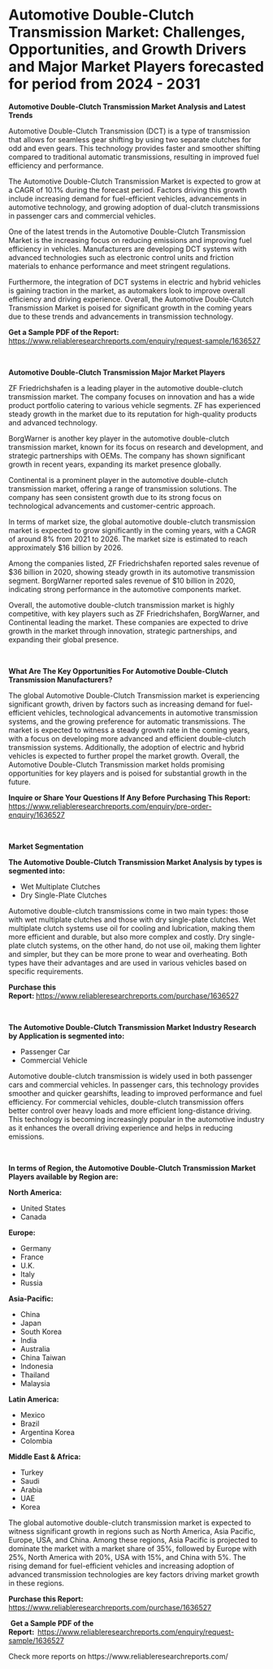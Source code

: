 <p><h1>Automotive Double-Clutch Transmission Market: Challenges, Opportunities, and Growth Drivers and Major Market Players forecasted for period from 2024 - 2031</h1></p><p><strong>Automotive Double-Clutch Transmission Market Analysis and Latest Trends</strong></p>
<p><p>Automotive Double-Clutch Transmission (DCT) is a type of transmission that allows for seamless gear shifting by using two separate clutches for odd and even gears. This technology provides faster and smoother shifting compared to traditional automatic transmissions, resulting in improved fuel efficiency and performance.</p><p>The Automotive Double-Clutch Transmission Market is expected to grow at a CAGR of 10.1% during the forecast period. Factors driving this growth include increasing demand for fuel-efficient vehicles, advancements in automotive technology, and growing adoption of dual-clutch transmissions in passenger cars and commercial vehicles.</p><p>One of the latest trends in the Automotive Double-Clutch Transmission Market is the increasing focus on reducing emissions and improving fuel efficiency in vehicles. Manufacturers are developing DCT systems with advanced technologies such as electronic control units and friction materials to enhance performance and meet stringent regulations.</p><p>Furthermore, the integration of DCT systems in electric and hybrid vehicles is gaining traction in the market, as automakers look to improve overall efficiency and driving experience. Overall, the Automotive Double-Clutch Transmission Market is poised for significant growth in the coming years due to these trends and advancements in transmission technology.</p></p>
<p><strong>Get a Sample PDF of the Report:&nbsp;</strong> <a href="https://www.reliableresearchreports.com/enquiry/request-sample/1636527">https://www.reliableresearchreports.com/enquiry/request-sample/1636527</a></p>
<p>&nbsp;</p>
<p><strong>Automotive Double-Clutch Transmission Major Market Players</strong></p>
<p><p>ZF Friedrichshafen is a leading player in the automotive double-clutch transmission market. The company focuses on innovation and has a wide product portfolio catering to various vehicle segments. ZF has experienced steady growth in the market due to its reputation for high-quality products and advanced technology.</p><p>BorgWarner is another key player in the automotive double-clutch transmission market, known for its focus on research and development, and strategic partnerships with OEMs. The company has shown significant growth in recent years, expanding its market presence globally.</p><p>Continental is a prominent player in the automotive double-clutch transmission market, offering a range of transmission solutions. The company has seen consistent growth due to its strong focus on technological advancements and customer-centric approach.</p><p>In terms of market size, the global automotive double-clutch transmission market is expected to grow significantly in the coming years, with a CAGR of around 8% from 2021 to 2026. The market size is estimated to reach approximately $16 billion by 2026.</p><p>Among the companies listed, ZF Friedrichshafen reported sales revenue of $36 billion in 2020, showing steady growth in its automotive transmission segment. BorgWarner reported sales revenue of $10 billion in 2020, indicating strong performance in the automotive components market.</p><p>Overall, the automotive double-clutch transmission market is highly competitive, with key players such as ZF Friedrichshafen, BorgWarner, and Continental leading the market. These companies are expected to drive growth in the market through innovation, strategic partnerships, and expanding their global presence.</p></p>
<p>&nbsp;</p>
<p><strong>What Are The Key Opportunities For Automotive Double-Clutch Transmission Manufacturers?</strong></p>
<p><p>The global Automotive Double-Clutch Transmission market is experiencing significant growth, driven by factors such as increasing demand for fuel-efficient vehicles, technological advancements in automotive transmission systems, and the growing preference for automatic transmissions. The market is expected to witness a steady growth rate in the coming years, with a focus on developing more advanced and efficient double-clutch transmission systems. Additionally, the adoption of electric and hybrid vehicles is expected to further propel the market growth. Overall, the Automotive Double-Clutch Transmission market holds promising opportunities for key players and is poised for substantial growth in the future.</p></p>
<p><strong>Inquire or Share Your Questions If Any Before Purchasing This Report:</strong> <a href="https://www.reliableresearchreports.com/enquiry/pre-order-enquiry/1636527">https://www.reliableresearchreports.com/enquiry/pre-order-enquiry/1636527</a></p>
<p>&nbsp;</p>
<p><strong>Market Segmentation</strong></p>
<p><strong>The Automotive Double-Clutch Transmission Market Analysis by types is segmented into:</strong></p>
<p><ul><li>Wet Multiplate Clutches</li><li>Dry Single-Plate Clutches</li></ul></p>
<p><p>Automotive double-clutch transmissions come in two main types: those with wet multiplate clutches and those with dry single-plate clutches. Wet multiplate clutch systems use oil for cooling and lubrication, making them more efficient and durable, but also more complex and costly. Dry single-plate clutch systems, on the other hand, do not use oil, making them lighter and simpler, but they can be more prone to wear and overheating. Both types have their advantages and are used in various vehicles based on specific requirements.</p></p>
<p><strong>Purchase this Report:&nbsp;</strong><a href="https://www.reliableresearchreports.com/purchase/1636527">https://www.reliableresearchreports.com/purchase/1636527</a></p>
<p>&nbsp;</p>
<p><strong>The Automotive Double-Clutch Transmission Market Industry Research by Application is segmented into:</strong></p>
<p><ul><li>Passenger Car</li><li>Commercial Vehicle</li></ul></p>
<p><p>Automotive double-clutch transmission is widely used in both passenger cars and commercial vehicles. In passenger cars, this technology provides smoother and quicker gearshifts, leading to improved performance and fuel efficiency. For commercial vehicles, double-clutch transmission offers better control over heavy loads and more efficient long-distance driving. This technology is becoming increasingly popular in the automotive industry as it enhances the overall driving experience and helps in reducing emissions.</p></p>
<p>&nbsp;</p>
<p><strong>In terms of Region, the Automotive Double-Clutch Transmission Market Players available by Region are:</strong></p>
<p>
    <p> <strong> North America: </strong>
        <ul>
            <li>United States</li>
            <li>Canada</li>
        </ul>
        </p> 
    <p> <strong> Europe: </strong>
        <ul>
            <li>Germany</li>
            <li>France</li>
            <li>U.K.</li>
            <li>Italy</li>
            <li>Russia</li>
        </ul>
        </p> 
    <p> <strong> Asia-Pacific: </strong>
        <ul>
            <li>China</li>
            <li>Japan</li>
            <li>South Korea</li>
            <li>India</li>
            <li>Australia</li>
            <li>China Taiwan</li>
            <li>Indonesia</li>
            <li>Thailand</li>
            <li>Malaysia</li>
        </ul>
        </p> 
    <p> <strong> Latin America: </strong>
        <ul>
            <li>Mexico</li>
            <li>Brazil</li>
            <li>Argentina Korea</li>
            <li>Colombia</li>
        </ul>
        </p> 
    <p> <strong> Middle East & Africa: </strong>
        <ul>
            <li>Turkey</li>
            <li>Saudi</li>
            <li>Arabia</li>
            <li>UAE</li>
            <li>Korea</li>
        </ul>
    </p>
    </p>
<p><p>The global automotive double-clutch transmission market is expected to witness significant growth in regions such as North America, Asia Pacific, Europe, USA, and China. Among these regions, Asia Pacific is projected to dominate the market with a market share of 35%, followed by Europe with 25%, North America with 20%, USA with 15%, and China with 5%. The rising demand for fuel-efficient vehicles and increasing adoption of advanced transmission technologies are key factors driving market growth in these regions.</p></p>
<p><strong>Purchase this Report: </strong><a href="https://www.reliableresearchreports.com/purchase/1636527">https://www.reliableresearchreports.com/purchase/1636527</a></p>
<p>&nbsp;<strong>Get a Sample PDF of the Report:&nbsp;&nbsp;</strong><a href="https://www.reliableresearchreports.com/enquiry/request-sample/1636527">https://www.reliableresearchreports.com/enquiry/request-sample/1636527</a></p>
<p><strong></strong></p>
<p>Check more reports on https://www.reliableresearchreports.com/</p>